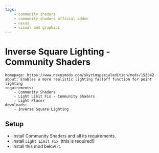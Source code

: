 ```yaml
---
tags:
    - community shaders
    - community shaders official addon
    - nexus
    - visual and graphics
---
```


# Inverse Square Lighting - Community Shaders

```project_info
homepage: https://www.nexusmods.com/skyrimspecialedition/mods/153542
about: Enables a more realistic lighting falloff function for point lighting
requirements:
    - Community Shaders
    - Light Limit Fix - Community Shaders
    - Light Placer
downloads:
    - Inverse Square Lighting
```

## Setup

* Install Community Shaders and all its requirements.
* Install ``Light Limit Fix ``(this is required!)
* Install this mod below it.

